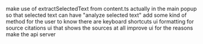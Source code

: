 make use of extractSelectedText from content.ts actually in the main popup so that selected text can have "analyze selected text"
add some kind of method for the user to know there are keyboard shortcuts
ui formatting for source citations
ui that shows the sources at all
improve ui for the reasons
make the api server